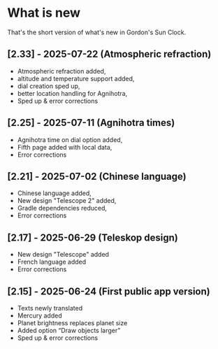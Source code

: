 # What is new
That's the short version of what's new in Gordon's Sun Clock.

## [2.33] - 2025-07-22 (Atmospheric refraction)

- Atmospheric refraction added, 
- altitude and temperature support added,
- dial creation sped up,
- better location handling for Agnihotra,
- Sped up & error corrections

## [2.25] - 2025-07-11 (Agnihotra times)

- Agnihotra time on dial option added,
- Fifth page added with local data,
- Error corrections

## [2.21] - 2025-07-02 (Chinese language)

- Chinese language added,
- New design "Telescope 2" added,
- Gradle dependencies reduced,
- Error corrections
  
## [2.17] - 2025-06-29 (Teleskop design)

- New design "Telescope" added
- French language added
- Error corrections

## [2.15] - 2025-06-24 (First public app version)

- Texts newly translated
- Mercury added
- Planet brightness replaces planet size
- Added option “Draw objects larger”
- Sped up & error corrections

